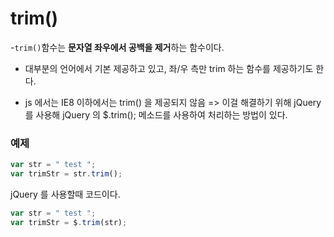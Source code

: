 trim()
===
-`trim()`함수는  **문자열 좌우에서 공백을 제거**하는 함수이다.
- 대부분의 언어에서 기본 제공하고 있고, 좌/우 측만 trim 하는 함수를 제공하기도 한다.

- js 에서는 IE8 이하에서는 trim() 을 제공되지 않음 => 이걸 해결하기 위해 jQuery 를 사용해 jQuery 의 $.trim(); 메소드를 사용하여 처리하는 방법이 있다.

### 예제
```js
var str = " test ";
var trimStr = str.trim();
```
jQuery 를 사용할때 코드이다.
```js
var str = " test ";
var trimStr = $.trim(str);
```
